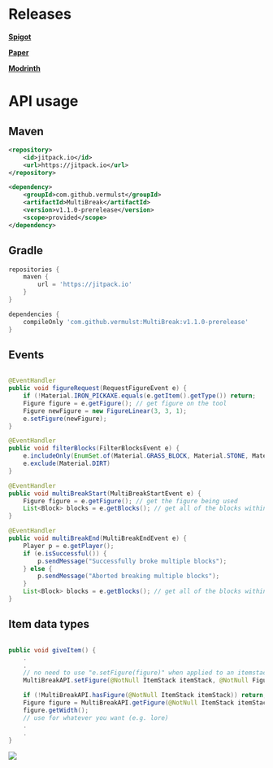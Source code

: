 
# Releases
[**Spigot**](https://www.spigotmc.org/resources/multibreak-1-18-1-20.113810/)

[**Paper**](https://hangar.papermc.io/vermulst/MultiBreak)

[**Modrinth**](https://modrinth.com/plugin/multibreak)

# API usage

## Maven
```xml
<repository>
	<id>jitpack.io</id>
	<url>https://jitpack.io</url>
</repository>
```
```xml
<dependency>
	<groupId>com.github.vermulst</groupId>
	<artifactId>MultiBreak</artifactId>
	<version>v1.1.0-prerelease</version>
	<scope>provided</scope>
</dependency>
```


## Gradle
```groovy
repositories {
	maven {
		url = 'https://jitpack.io'
	}
}
```
```groovy
dependencies {
	compileOnly 'com.github.vermulst:MultiBreak:v1.1.0-prerelease'
}
```

## Events
```java

@EventHandler
public void figureRequest(RequestFigureEvent e) {
	if (!Material.IRON_PICKAXE.equals(e.getItem().getType()) return;
	Figure figure = e.getFigure(); // get figure on the tool
	Figure newFigure = new FigureLinear(3, 3, 1);
	e.setFigure(newFigure);
}

@EventHandler
public void filterBlocks(FilterBlocksEvent e) {
	e.includeOnly(EnumSet.of(Material.GRASS_BLOCK, Material.STONE, Material.DIRT));
	e.exclude(Material.DIRT)
}

@EventHandler
public void multiBreakStart(MultiBreakStartEvent e) {
	Figure figure = e.getFigure(); // get the figure being used
	List<Block> blocks = e.getBlocks(); // get all of the blocks within the elipsoid
}

@EventHandler
public void multiBreakEnd(MultiBreakEndEvent e) {
	Player p = e.getPlayer();
	if (e.isSuccessful()) {
		p.sendMessage("Successfully broke multiple blocks");
	} else {
		p.sendMessage("Aborted breaking multiple blocks");
	}
	List<Block> blocks = e.getBlocks(); // get all of the blocks within the multibreak
}
```

## Item data types

```java

public void giveItem() {
	.
	.
	// no need to use "e.setFigure(figure)" when applied to an itemstack
	MultiBreakAPI.setFigure(@NotNull ItemStack itemStack, @NotNull Figure figure)

	if (!MultiBreakAPI.hasFigure(@NotNull ItemStack itemStack)) return;
	Figure figure = MultiBreakAPI.getFigure(@NotNull ItemStack itemStack)
	figure.getWidth();
	// use for whatever you want (e.g. lore)
	.
	.
}
```

[![](https://jitpack.io/v/vermulst/MultiBreak.svg)](https://jitpack.io/#vermulst/MultiBreak)
